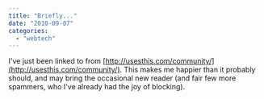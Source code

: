 ```yaml
---
title: "Briefly..."
date: "2010-09-07"
categories: 
  - "webtech"
---
```


I've just been linked to from [http://usesthis.com/community/](http://usesthis.com/community/). This makes me happier than it probably should, and may bring the occasional new reader (and fair few more spammers, who I've already had the joy of blocking).
